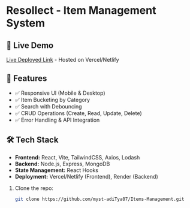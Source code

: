 # Resollect - Item Management System

## 🚀 Live Demo
[Live Deployed Link](https://items-management-one.vercel.app/) - Hosted on Vercel/Netlify

## 📌 Features
- ✅ Responsive UI (Mobile & Desktop)
- ✅ Item Bucketing by Category
- ✅ Search with Debouncing
- ✅ CRUD Operations (Create, Read, Update, Delete)
- ✅ Error Handling & API Integration

## 🛠️ Tech Stack
- **Frontend:** React, Vite, TailwindCSS, Axios, Lodash
- **Backend:** Node.js, Express, MongoDB
- **State Management:** React Hooks
- **Deployment:** Vercel/Netlify (Frontend), Render (Backend)

1. Clone the repo:
   ```sh
   git clone https://github.com/myst-adiTya07/Items-Management.git
